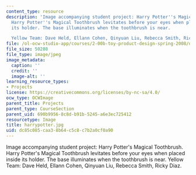 ```yaml
---
content_type: resource
description: 'Image accompanying student project: Harry Potter''s Magical Toothbrush.
  Harry Potter''s Magical Toothbrush levitates before your eyes when placed inside
  its holder. The base illuminates when the toothbrush is near.

  Yellow Team: Dave Held, Ellann Cohen, Qinyuan Liu, Rebecca Smith, Ricky Diaz.'
file: /ol-ocw-studio-app/courses/2-00b-toy-product-design-spring-2008/dc85c085caa38b64c5c8c7b2a0cf0a90_harrypotter.jpg
file_size: 50288
file_type: image/jpeg
image_metadata:
  caption: ''
  credit: ''
  image-alt: ''
learning_resource_types:
- Projects
license: https://creativecommons.org/licenses/by-nc-sa/4.0/
ocw_type: OCWImage
parent_title: Projects
parent_type: CourseSection
parent_uid: 690b9956-8c8d-b91b-5245-a6e3ec725412
resourcetype: Image
title: harrypotter.jpg
uid: dc85c085-caa3-8b64-c5c8-c7b2a0cf0a90
---
```

Image accompanying student project: Harry Potter's Magical Toothbrush. Harry Potter's Magical Toothbrush levitates before your eyes when placed inside its holder. The base illuminates when the toothbrush is near.
Yellow Team: Dave Held, Ellann Cohen, Qinyuan Liu, Rebecca Smith, Ricky Diaz.